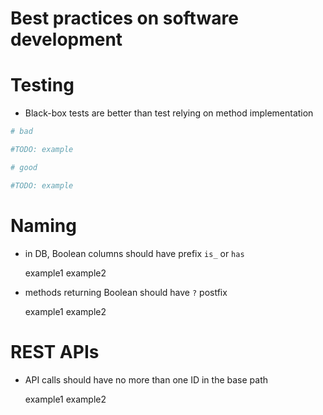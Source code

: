 Best practices on software development
=========

Testing
=========

* Black-box tests are better than test relying on method implementation

```ruby
# bad

#TODO: example

# good

#TODO: example

```

Naming
=========

* in DB, Boolean columns should have prefix `is_` or `has`

    example1
    example2

* methods returning Boolean should have `?` postfix

    example1
    example2

REST APIs
=========

* API calls should have no more than one ID in the base path

    example1
    example2

